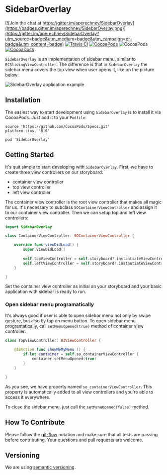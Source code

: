 # SidebarOverlay

[![Join the chat at https://gitter.im/aperechnev/SidebarOverlay](https://badges.gitter.im/aperechnev/SidebarOverlay.png)](https://gitter.im/aperechnev/SidebarOverlay?utm_source=badge&utm_medium=badge&utm_campaign=pr-badge&utm_content=badge) [![Travis CI](https://api.travis-ci.org/aperechnev/SidebarOverlay.svg?branch=develop)](https://travis-ci.org/aperechnev/SidebarOverlay) [![CocoaPods](https://img.shields.io/cocoapods/v/SidebarOverlay.svg)](http://cocoapods.org/pods/SidebarOverlay) ![CocoaPods](https://img.shields.io/cocoapods/p/SidebarOverlay.svg) [![CocoaDocs](https://img.shields.io/cocoapods/metrics/doc-percent/SidebarOverlay.svg)](http://cocoadocs.org/docsets/SidebarOverlay/)

`SidebarOverlay` is an implementation of sidebar menu, similar to `ECSlidingViewController`. The difference is that in `SidebarOverlay` the sidebar menu covers the top view when user opens it, like on the picture below:

![SidebarOverlay application example](https://habrastorage.org/files/812/9c0/7da/8129c07da55f4a95a110bea8eb4a8e5b.gif)

## Installation

The easiest way to start development using `SidebarOverlay` is to install it via CocoaPods. Just add it to your `Podfile`:

```Podspec
source 'https://github.com/CocoaPods/Specs.git'
platform :ios, '8.0'

pod 'SidebarOverlay'
```

## Getting Started

It's quit simple to start developing with `SidebarOverlay`. First, we have to create three view controllers on our storyboard:

* container view controller
* top view controller
* left view controller

The container view controller is the root view controller that makes all magic for us. It's necessary to subclass `SOContainerViewController` and assign it to our container view controller. Then we can setup top and left view controllers:

```Swift
import SidebarOverlay

class ContainerViewController: SOContainerViewController {

    override func viewDidLoad() {
        super.viewDidLoad()
    
        self.topViewController = self.storyboard?.instantiateViewControllerWithIdentifier("topScreen")
        self.leftViewController = self.storyboard?.instantiateViewControllerWithIdentifier("leftScreen")
    }

}
```

Set the container view controller as initial on your storyboard and your basic application with sidebar is ready to run.

### Open sidebar menu programatically

It's always good if user is able to open sidebar menu not only by swipe gesture, but also by tap on menu button. To open sidebar menu programatically, call `setMenuOpened(true)` method of container view controller:

```Swift
class TopViewController: UIViewController {
    
    @IBAction func showMeMyMenu () {
        if let container = self.so_containerViewController {
            container.setMenuOpened(true)
        }
    }

}
```

As you see, we have property named `so_containerViewController`. This property is automatically added to all view controllers and you're able to access it everywhere.

To close the sidebar menu, just call the `setMenuOpened(false)` method.

## How To Contribute

Please follow the [git-flow](http://danielkummer.github.io/git-flow-cheatsheet/index.html) notation and make sure that all tests are passing before contributing. Your questions and pull requests are welcome.

## Versioning

We are using [semantic versioning](http://semver.org).
